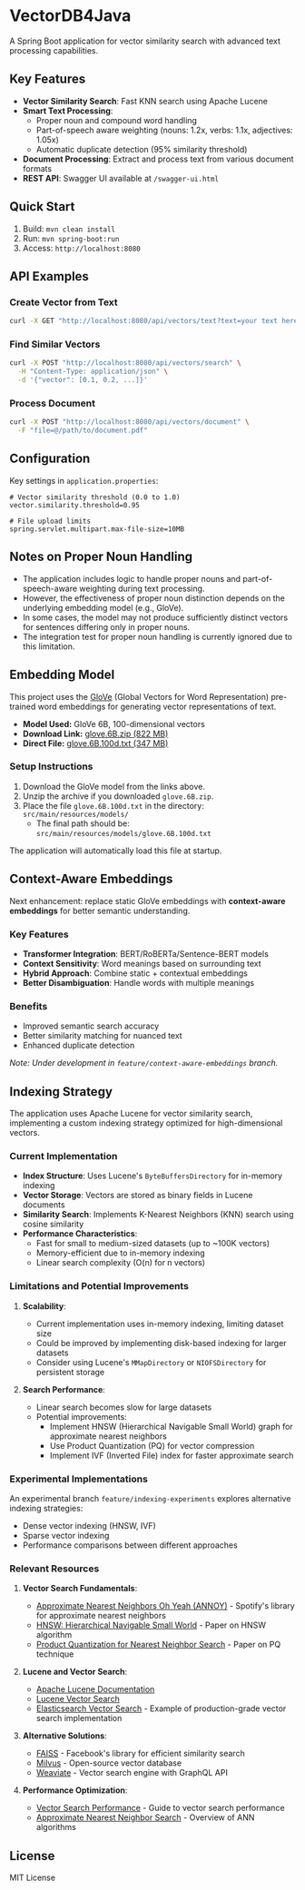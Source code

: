 # VectorDB4Java

A Spring Boot application for vector similarity search with advanced text processing capabilities.

## Key Features

- **Vector Similarity Search**: Fast KNN search using Apache Lucene
- **Smart Text Processing**:
  - Proper noun and compound word handling
  - Part-of-speech aware weighting (nouns: 1.2x, verbs: 1.1x, adjectives: 1.05x)
  - Automatic duplicate detection (95% similarity threshold)
- **Document Processing**: Extract and process text from various document formats
- **REST API**: Swagger UI available at `/swagger-ui.html`

## Quick Start

1. Build: `mvn clean install`
2. Run: `mvn spring-boot:run`
3. Access: `http://localhost:8080`

## API Examples

### Create Vector from Text
```bash
curl -X GET "http://localhost:8080/api/vectors/text?text=your text here"
```

### Find Similar Vectors
```bash
curl -X POST "http://localhost:8080/api/vectors/search" \
  -H "Content-Type: application/json" \
  -d '{"vector": [0.1, 0.2, ...]}'
```

### Process Document
```bash
curl -X POST "http://localhost:8080/api/vectors/document" \
  -F "file=@/path/to/document.pdf"
```

## Configuration

Key settings in `application.properties`:
```properties
# Vector similarity threshold (0.0 to 1.0)
vector.similarity.threshold=0.95

# File upload limits
spring.servlet.multipart.max-file-size=10MB
```

## Notes on Proper Noun Handling

- The application includes logic to handle proper nouns and part-of-speech-aware weighting during text processing.
- However, the effectiveness of proper noun distinction depends on the underlying embedding model (e.g., GloVe).
- In some cases, the model may not produce sufficiently distinct vectors for sentences differing only in proper nouns.
- The integration test for proper noun handling is currently ignored due to this limitation.

## Embedding Model

This project uses the [GloVe](https://nlp.stanford.edu/projects/glove/) (Global Vectors for Word Representation) pre-trained word embeddings for generating vector representations of text.

- **Model Used:** GloVe 6B, 100-dimensional vectors
- **Download Link:** [glove.6B.zip (822 MB)](https://nlp.stanford.edu/data/glove.6B.zip)
- **Direct File:** [glove.6B.100d.txt (347 MB)](https://nlp.stanford.edu/data/glove.6B.100d.txt)

### Setup Instructions
1. Download the GloVe model from the links above.
2. Unzip the archive if you downloaded `glove.6B.zip`.
3. Place the file `glove.6B.100d.txt` in the directory: `src/main/resources/models/`
   - The final path should be: `src/main/resources/models/glove.6B.100d.txt`

The application will automatically load this file at startup.

## Context-Aware Embeddings

Next enhancement: replace static GloVe embeddings with **context-aware embeddings** for better semantic understanding.

### Key Features
- **Transformer Integration**: BERT/RoBERTa/Sentence-BERT models
- **Context Sensitivity**: Word meanings based on surrounding text
- **Hybrid Approach**: Combine static + contextual embeddings
- **Better Disambiguation**: Handle words with multiple meanings

### Benefits
- Improved semantic search accuracy
- Better similarity matching for nuanced text
- Enhanced duplicate detection

*Note: Under development in `feature/context-aware-embeddings` branch.*

## Indexing Strategy

The application uses Apache Lucene for vector similarity search, implementing a custom indexing strategy optimized for high-dimensional vectors.

### Current Implementation

- **Index Structure**: Uses Lucene's `ByteBuffersDirectory` for in-memory indexing
- **Vector Storage**: Vectors are stored as binary fields in Lucene documents
- **Similarity Search**: Implements K-Nearest Neighbors (KNN) search using cosine similarity
- **Performance Characteristics**:
  - Fast for small to medium-sized datasets (up to ~100K vectors)
  - Memory-efficient due to in-memory indexing
  - Linear search complexity (O(n) for n vectors)

### Limitations and Potential Improvements

1. **Scalability**:
   - Current implementation uses in-memory indexing, limiting dataset size
   - Could be improved by implementing disk-based indexing for larger datasets
   - Consider using Lucene's `MMapDirectory` or `NIOFSDirectory` for persistent storage

2. **Search Performance**:
   - Linear search becomes slow for large datasets
   - Potential improvements:
     - Implement HNSW (Hierarchical Navigable Small World) graph for approximate nearest neighbors
     - Use Product Quantization (PQ) for vector compression
     - Implement IVF (Inverted File) index for faster approximate search

### Experimental Implementations

An experimental branch `feature/indexing-experiments` explores alternative indexing strategies:
- Dense vector indexing (HNSW, IVF)
- Sparse vector indexing
- Performance comparisons between different approaches

### Relevant Resources

1. **Vector Search Fundamentals**:
   - [Approximate Nearest Neighbors Oh Yeah (ANNOY)](https://github.com/spotify/annoy) - Spotify's library for approximate nearest neighbors
   - [HNSW: Hierarchical Navigable Small World](https://arxiv.org/abs/1603.09320) - Paper on HNSW algorithm
   - [Product Quantization for Nearest Neighbor Search](https://lear.inrialpes.fr/pubs/2011/JDS11/jegou_searching_with_quantization.pdf) - Paper on PQ technique

2. **Lucene and Vector Search**:
   - [Apache Lucene Documentation](https://lucene.apache.org/core/documentation.html)
   - [Lucene Vector Search](https://lucene.apache.org/core/9_7_0/core/org/apache/lucene/search/VectorSimilarityQuery.html)
   - [Elasticsearch Vector Search](https://www.elastic.co/guide/en/elasticsearch/reference/current/vector-search.html) - Example of production-grade vector search implementation

3. **Alternative Solutions**:
   - [FAISS](https://github.com/facebookresearch/faiss) - Facebook's library for efficient similarity search
   - [Milvus](https://milvus.io/) - Open-source vector database
   - [Weaviate](https://weaviate.io/) - Vector search engine with GraphQL API

4. **Performance Optimization**:
   - [Vector Search Performance](https://www.pinecone.io/learn/vector-search-performance/) - Guide to vector search performance
   - [Approximate Nearest Neighbor Search](https://www.pinecone.io/learn/approximate-nearest-neighbor/) - Overview of ANN algorithms

## License

MIT License 